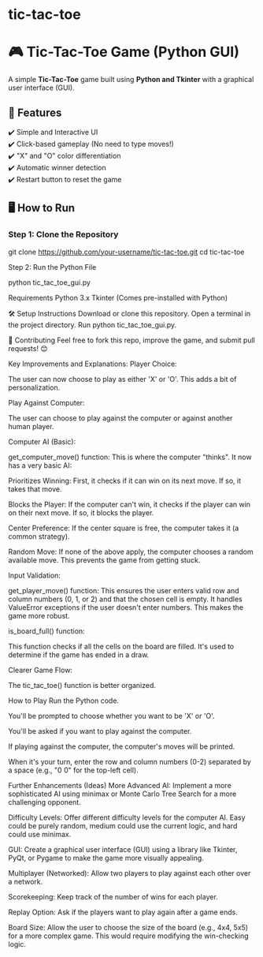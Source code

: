 # tic-tac-toe
# 🎮 Tic-Tac-Toe Game (Python GUI)

A simple **Tic-Tac-Toe** game built using **Python and Tkinter** with a graphical user interface (GUI).  

## 📌 Features
✔️ Simple and Interactive UI  
✔️ Click-based gameplay (No need to type moves!)  
✔️ "X" and "O" color differentiation  
✔️ Automatic winner detection  
✔️ Restart button to reset the game  

## 🖥️ How to Run
### **Step 1: Clone the Repository**

git clone https://github.com/your-username/tic-tac-toe.git
cd tic-tac-toe

Step 2: Run the Python File

python tic_tac_toe_gui.py

Requirements
Python 3.x
Tkinter (Comes pre-installed with Python)



🛠️ Setup Instructions
Download or clone this repository.
Open a terminal in the project directory.
Run python tic_tac_toe_gui.py.


🤝 Contributing
Feel free to fork this repo, improve the game, and submit pull requests! 😊




Key Improvements and Explanations:
Player Choice:

The user can now choose to play as either 'X' or 'O'. This adds a bit of personalization.

Play Against Computer:

The user can choose to play against the computer or against another human player.

Computer AI (Basic):

get_computer_move() function: This is where the computer "thinks". It now has a very basic AI:

Prioritizes Winning: First, it checks if it can win on its next move. If so, it takes that move.

Blocks the Player: If the computer can't win, it checks if the player can win on their next move. If so, it blocks the player.

Center Preference: If the center square is free, the computer takes it (a common strategy).

Random Move: If none of the above apply, the computer chooses a random available move. This prevents the game from getting stuck.

Input Validation:

get_player_move() function: This ensures the user enters valid row and column numbers (0, 1, or 2) and that the chosen cell is empty. It handles ValueError exceptions if the user doesn't enter numbers. This makes the game more robust.

is_board_full() function:

This function checks if all the cells on the board are filled. It's used to determine if the game has ended in a draw.

Clearer Game Flow:

The tic_tac_toe() function is better organized.

How to Play
Run the Python code.

You'll be prompted to choose whether you want to be 'X' or 'O'.

You'll be asked if you want to play against the computer.

If playing against the computer, the computer's moves will be printed.

When it's your turn, enter the row and column numbers (0-2) separated by a space (e.g., "0 0" for the top-left cell).

Further Enhancements (Ideas)
More Advanced AI: Implement a more sophisticated AI using minimax or Monte Carlo Tree Search for a more challenging opponent.

Difficulty Levels: Offer different difficulty levels for the computer AI. Easy could be purely random, medium could use the current logic, and hard could use minimax.

GUI: Create a graphical user interface (GUI) using a library like Tkinter, PyQt, or Pygame to make the game more visually appealing.

Multiplayer (Networked): Allow two players to play against each other over a network.

Scorekeeping: Keep track of the number of wins for each player.

Replay Option: Ask if the players want to play again after a game ends.

Board Size: Allow the user to choose the size of the board (e.g., 4x4, 5x5) for a more complex game. This would require modifying the win-checking logic.
